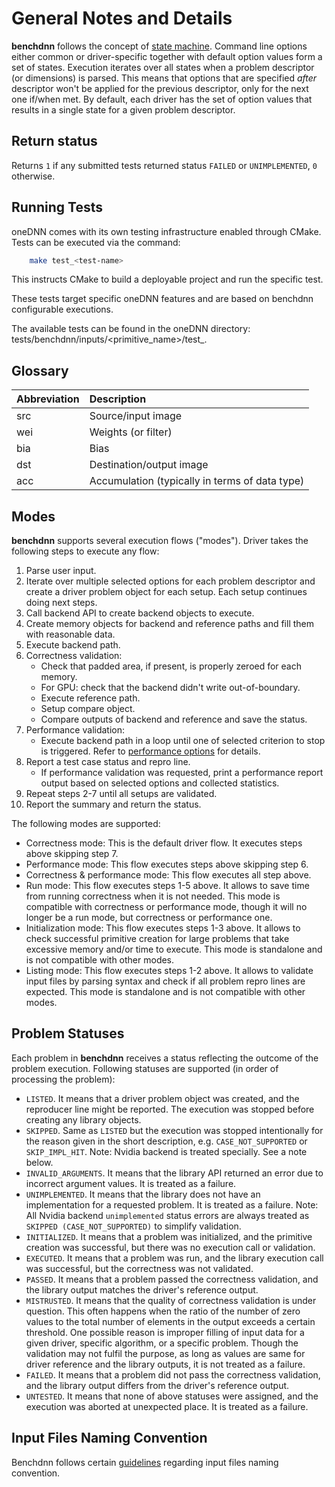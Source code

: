 # General Notes and Details

**benchdnn** follows the concept of
[state machine](https://en.wikipedia.org/wiki/Finite-state_machine).
Command line options either common or driver-specific together with default
option values form a set of states. Execution iterates over all states when a
problem descriptor (or dimensions) is parsed. This means that options that are
specified _after_ descriptor won't be applied for the previous descriptor, only
for the next one if/when met. By default, each driver has the set of option
values that results in a single state for a given problem descriptor.

## Return status

Returns `1` if any submitted tests returned status `FAILED` or `UNIMPLEMENTED`,
`0` otherwise.

## Running Tests

oneDNN comes with its own testing infrastructure enabled through CMake. Tests
can be executed via the command:
``` sh
    make test_<test-name>
```
This instructs CMake to build a deployable project and run the specific test.

These tests target specific oneDNN features and are based on benchdnn
configurable executions.

The available tests can be found in the oneDNN directory:
tests/benchdnn/inputs/<primitive_name>/test_<test-name>.

## Glossary

| Abbreviation | Description
| :---         | :---
| src          | Source/input image
| wei          | Weights (or filter)
| bia          | Bias
| dst          | Destination/output image
| acc          | Accumulation (typically in terms of data type)

## Modes

**benchdnn** supports several execution flows ("modes"). Driver takes the
following steps to execute any flow:
1. Parse user input.
2. Iterate over multiple selected options for each problem descriptor and create
   a driver problem object for each setup. Each setup continues doing next
   steps.
3. Call backend API to create backend objects to execute.
4. Create memory objects for backend and reference paths and fill them with
   reasonable data.
5. Execute backend path.
6. Correctness validation:
   * Check that padded area, if present, is properly zeroed for each memory.
   * For GPU: check that the backend didn't write out-of-boundary.
   * Execute reference path.
   * Setup compare object.
   * Compare outputs of backend and reference and save the status.
7. Performance validation:
   * Execute backend path in a loop until one of selected criterion to stop is
     triggered. Refer to [performance options](knobs_common.md) for details.
8. Report a test case status and repro line.
   * If performance validation was requested, print a performance report output
     based on selected options and collected statistics.
9. Repeat steps 2-7 until all setups are validated.
10. Report the summary and return the status.

The following modes are supported:
* Correctness mode: This is the default driver flow. It executes steps above
  skipping step 7.
* Performance mode: This flow executes steps above skipping step 6.
* Correctness & performance mode: This flow executes all step above.
* Run mode: This flow executes steps 1-5 above. It allows to save time from
  running correctness when it is not needed. This mode is compatible with
  correctness or performance mode, though it will no longer be a run mode, but
  correctness or performance one.
* Initialization mode: This flow executes steps 1-3 above. It allows to check
  successful primitive creation for large problems that take excessive memory
  and/or time to execute. This mode is standalone and is not compatible with
  other modes.
* Listing mode: This flow executes steps 1-2 above. It allows to validate input
  files by parsing syntax and check if all problem repro lines are expected.
  This mode is standalone and is not compatible with other modes.

## Problem Statuses

Each problem in **benchdnn** receives a status reflecting the outcome of the
problem execution. Following statuses are supported (in order of processing the
problem):
* `LISTED`. It means that a driver problem object was created, and the
  reproducer line might be reported. The execution was stopped before creating
  any library objects.
* `SKIPPED`. Same as `LISTED` but the execution was stopped intentionally for
  the reason given in the short description, e.g. `CASE_NOT_SUPPORTED` or
  `SKIP_IMPL_HIT`.
  Note: Nvidia backend is treated specially. See a note below.
* `INVALID_ARGUMENTS`. It means that the library API returned an error due to
  incorrect argument values. It is treated as a failure.
* `UNIMPLEMENTED`. It means that the library does not have an implementation for
  a requested problem. It is treated as a failure.
  Note: All Nvidia backend `unimplemented` status errors are always treated as
  `SKIPPED (CASE_NOT_SUPPORTED)` to simplify validation.
* `INITIALIZED`. It means that a problem was initialized, and the primitive
  creation was successful, but there was no execution call or validation.
* `EXECUTED`. It means that a problem was run, and the library execution call
  was successful, but the correctness was not validated.
* `PASSED`. It means that a problem passed the correctness validation, and the
  library output matches the driver's reference output.
* `MISTRUSTED`. It means that the quality of correctness validation is under
  question. This often happens when the ratio of the number of zero values to
  the total number of elements in the output exceeds a certain threshold. One
  possible reason is improper filling of input data for a given driver,
  specific algorithm, or a specific problem. Though the validation may not
  fulfil the purpose, as long as values are same for driver reference and the
  library outputs, it is not treated as a failure.
* `FAILED`. It means that a problem did not pass the correctness validation,
  and the library output differs from the driver's reference output.
* `UNTESTED`. It means that none of above statuses were assigned, and the
  execution was aborted at unexpected place. It is treated as a failure.

## Input Files Naming Convention

Benchdnn follows certain [guidelines](benchdnn_input_files_naming_convention.md)
regarding input files naming convention.
